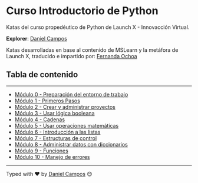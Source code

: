 # Curso Introductorio de Python
Katas del curso propedéutico de Python de Launch X - Innovacción Virtual.

**Explorer**: [Daniel Campos](https://www.github.com/giusniyyel)

Katas desarrolladas en base al contenido de MSLearn y la metáfora de Launch X, traducido e impartido por: [Fernanda Ochoa](https://github.com/FernandaOchoa/CursoIntroPython)

## Tabla de contenido
---

- [Módulo 0 - Preparación del entorno de trabajo](kata_modulo0_ship-manual.ipynb)
- [Módulo 1 - Primeros Pasos](kata_modulo1.ipynb)
- [Módulo 2 - Crear y administrar proyectos](kata_modulo2.ipynb)
- [Módulo 3 - Usar lógica booleana](kata_modulo3.ipynb)
- [Módulo 4 - Cadenas](kata_modulo4.ipynb)
- [Módulo 5 - Usar operaciones matemáticas](kata_modulo5.ipynb)
- [Módulo 6 - Introducción a las listas](kata_modulo6.ipynb)
- [Módulo 7 - Estructuras de control](kata_modulo7.ipynb)
- [Módulo 8 - Administrar datos con diccionarios](kata_modulo8.ipynb)
- [Módulo 9 - Funciones](kata_modulo9.ipynb)
- [Módulo 10 - Manejo de errores](kata_modulo10.ipynb)

---
Typed with ❤️ by [Daniel Campos](https://github.com/giusniyyel) 😊